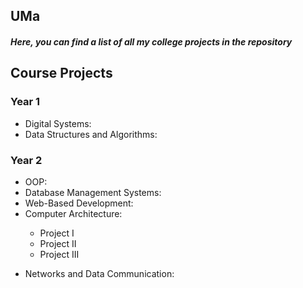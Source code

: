 <h2 align="left">UMa</h2>
<h5 align="left">Here, you can find a list of all my college projects in the repository</h5>
<h2 align="left">Course Projects</h2>
<h3 align="left">Year 1</h3>
<ul>
  <li>
    Digital Systems: 
  </li>
  <li>
    Data Structures and Algorithms:
  </li>
</ul>
<h3 align="left">Year 2</h3>
<ul>
  <li>
    OOP: 
  </li>
   <li>
    Database Management Systems: 
  </li>
  <li>
    Web-Based Development: 
  </li>
  <li>
    Computer Architecture:<p><ul><li>Project I</li><li>Project II</li><li>Project III</li></ul></p>
  </li>
  <li>
    Networks and Data Communication: 
  </li>
  
</ul>
